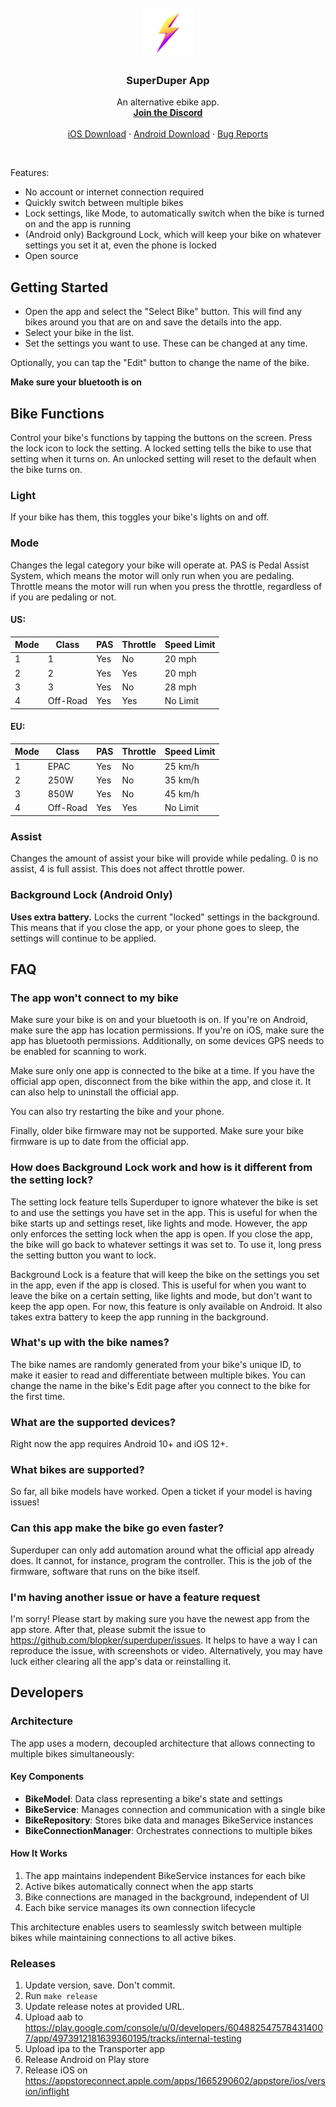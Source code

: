 <!-- PROJECT LOGO -->
<br />
<div align="center">
    <img src="assets/superduper-nobg.png" alt="Logo" width="80" height="80">

  <h3 align="center">SuperDuper App</h3>

  <p align="center">
    An alternative ebike app.
    <br />
    <a href="https://discord.gg/STvgARZYaw"><strong>Join the Discord</strong></a>
    <br />
    <br />
    <a href="https://testflight.apple.com/join/Tl0UibRY">iOS Download</a>
    ·
    <a href="https://play.google.com/store/apps/details?id=io.kbl.superduper">Android Download</a>
    ·
    <a href="https://github.com/blopker/superduper/issues">Bug Reports</a>
  </p>
</div>
<br/>

Features:

- No account or internet connection required
- Quickly switch between multiple bikes
- Lock settings, like Mode, to automatically switch when the bike is turned on and the app is running
- (Android only) Background Lock, which will keep your bike on whatever settings you set it at, even the phone is locked
- Open source

## Getting Started

- Open the app and select the "Select Bike" button. This will find any bikes around you that are on and save the details into the app.
- Select your bike in the list.
- Set the settings you want to use. These can be changed at any time.

Optionally, you can tap the "Edit" button to change the name of the bike.

**Make sure your bluetooth is on**

## Bike Functions

Control your bike's functions by tapping the buttons on the screen. Press the lock icon to lock the setting.
A locked setting tells the bike to use that setting when it turns on. An unlocked setting will reset to the default
when the bike turns on.

### Light

If your bike has them, this toggles your bike's lights on and off.

### Mode

Changes the legal category your bike will operate at. PAS is Pedal Assist System,
which means the motor will only run when you are pedaling.
Throttle means the motor will run when you press the throttle, regardless of if you are pedaling or not.

#### US:

| Mode | Class | PAS | Throttle | Speed Limit |
| ---- | ----- | --- | -------- | ----------- |
| 1    | 1     | Yes | No       | 20 mph      |
| 2    | 2     | Yes | Yes      | 20 mph      |
| 3    | 3     | Yes | No       | 28 mph      |
| 4    | Off-Road | Yes | Yes  | No Limit    |


#### EU:

| Mode | Class | PAS | Throttle | Speed Limit |
| ---- | ----- | --- | -------- | ----------- |
| 1    | EPAC  | Yes | No       | 25 km/h     |
| 2    | 250W  | Yes | No       | 35 km/h     |
| 3    | 850W  | Yes | No       | 45 km/h     |
| 4    | Off-Road | Yes | Yes  | No Limit    |

### Assist

Changes the amount of assist your bike will provide while pedaling.
0 is no assist, 4 is full assist. This does not affect throttle power.

### Background Lock (Android Only)

**Uses extra battery.** Locks the current "locked" settings in the background. This means that if you close the app, or your phone goes to sleep, the settings will continue to be applied.


## FAQ

### The app won't connect to my bike

Make sure your bike is on and your bluetooth is on. If you're on Android, make sure the app has location permissions. If you're on iOS, make sure the app has bluetooth permissions. Additionally, on some devices GPS needs to be enabled for scanning to work.

Make sure only one app is connected to the bike at a time. If you have the official app open, disconnect from the bike within the app, and close it. It can also help to uninstall the official app.

You can also try restarting the bike and your phone.

Finally, older bike firmware may not be supported. Make sure your bike firmware is up to date from the official app.

### How does Background Lock work and how is it different from the setting lock?

The setting lock feature tells Superduper to ignore whatever the bike is set to and use the settings you have set in the app. This is useful for when the bike starts up and settings reset, like lights and mode. However, the app only enforces the setting lock when the app is open. If you close the app, the bike will go back to whatever settings it was set to. To use it, long press the setting button you want to lock.

Background Lock is a feature that will keep the bike on the settings you set in the app, even if the app is closed. This is useful for when you want to leave the bike on a certain setting, like lights and mode, but don't want to keep the app open. For now, this feature is only available on Android. It also takes extra battery to keep the app running in the background.

### What's up with the bike names?

The bike names are randomly generated from your bike's unique ID, to make it easier to read and differentiate between multiple bikes. You can change the name in the bike's Edit page after you connect to the bike for the first time.

### What are the supported devices?

Right now the app requires Android 10+ and iOS 12+.

### What bikes are supported?

So far, all bike models have worked. Open a ticket if your model is having issues!

### Can this app make the bike go even faster?

Superduper can only add automation around what the official app already does. It cannot, for instance, program the controller. This is the job of the firmware, software that runs on the bike itself.

### I'm having another issue or have a feature request

I'm sorry! Please start by making sure you have the newest app from the app store. After that, please submit the issue to https://github.com/blopker/superduper/issues. It helps to have a way I can reproduce the issue, with screenshots or video. Alternatively, you may have luck either clearing all the app's data or reinstalling it.

## Developers

### Architecture

The app uses a modern, decoupled architecture that allows connecting to multiple bikes simultaneously:

#### Key Components

- **BikeModel**: Data class representing a bike's state and settings
- **BikeService**: Manages connection and communication with a single bike
- **BikeRepository**: Stores bike data and manages BikeService instances
- **BikeConnectionManager**: Orchestrates connections to multiple bikes

#### How It Works

1. The app maintains independent BikeService instances for each bike
2. Active bikes automatically connect when the app starts
3. Bike connections are managed in the background, independent of UI
4. Each bike service manages its own connection lifecycle

This architecture enables users to seamlessly switch between multiple bikes while maintaining connections to all active bikes.

### Releases

1. Update version, save. Don't commit.
1. Run `make release`
1. Update release notes at provided URL.
1. Upload aab to https://play.google.com/console/u/0/developers/6048825475784314007/app/4973912181639360195/tracks/internal-testing
1. Upload ipa to the Transporter app
1. Release Android on Play store
1. Release iOS on https://appstoreconnect.apple.com/apps/1665290602/appstore/ios/version/inflight
